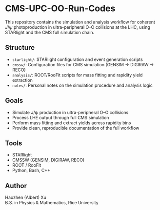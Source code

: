 
# CMS-UPC-OO-Run-Codes

This repository contains the simulation and analysis workflow for coherent $J/\psi$ photoproduction in ultra-peripheral O–O collisions at the LHC, using STARlight and the CMS full simulation chain.

## Structure
- `starlight/`: STARlight configuration and event generation scripts
- `cmssw/`: Configuration files for CMS simulation (GENSIM → DIGIRAW → RECO)
- `analysis/`: ROOT/RooFit scripts for mass fitting and rapidity yield extraction
- `notes/`: Personal notes on the simulation procedure and analysis logic

## Goals
- Simulate $J/\psi$ production in ultra-peripheral O–O collisions
- Process LHE output through full CMS simulation
- Perform mass fitting and extract yields across rapidity bins
- Provide clean, reproducible documentation of the full workflow

## Tools
- STARlight
- CMSSW (GENSIM, DIGIRAW, RECO)
- ROOT / RooFit
- Python, Bash, C++

## Author
Haozhen (Albert) Xu  
B.S. in Physics & Mathematics, Rice University
